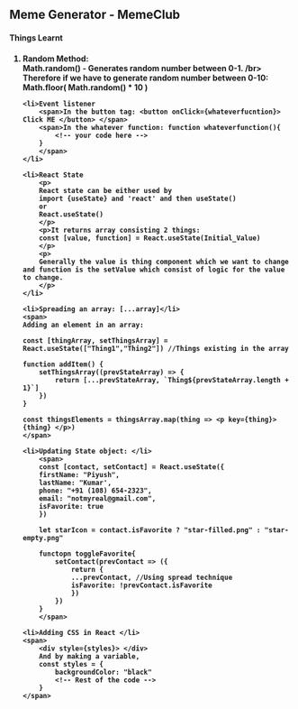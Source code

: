<h2> Meme Generator - MemeClub </h2>
<h4> Things Learnt <h4>
<ol>
    <li>Random Method: </li>
        <span>Math.random() - Generates random number between 0-1. /br>
        Therefore if we have to generate random number between 0-10:
        Math.floor( Math.random() * 10 )</span>
    

    <li>Event listener
        <span>In the button tag: <button onClick={whateverfucntion}> Click ME </button> </span>
        <span>In the whatever function: function whateverfunction(){
            <!-- your code here -->
        }
        </span>
    </li>

    <li>React State
        <p>
        React state can be either used by
        import {useState} and 'react' and then useState()
        or
        React.useState()
        </p>
        <p>It returns array consisting 2 things:
        const [value, function] = React.useState(Initial_Value)
        </p>
        <p>
        Generally the value is thing component which we want to change and function is the setValue which consist of logic for the value to change.
        </p>
    </li>

    <li>Spreading an array: [...array]</li>
    <span>
    Adding an element in an array:

    const [thingArray, setThingsArray] = React.useState(["Thing1","Thing2"]) //Things existing in the array

    function addItem() {
        setThingsArray((prevStateArray) => {
            return [...prevStateArray, `Thing${prevStateArray.length + 1}`]
        })
    }

    const thingsElements = thingsArray.map(thing => <p key={thing}> {thing} </p>)
    </span>

    <li>Updating State object: </li>
        <span>
        const [contact, setContact] = React.useState({
        firstName: "Piyush",
        lastName: "Kumar',
        phone: "+91 (108) 654-2323",
        email: "notmyreal@gmail.com",
        isFavorite: true
        })

        let starIcon = contact.isFavorite ? "star-filled.png" : "star-empty.png"

        functopn toggleFavorite{
            setContact(prevContact => ({
                return {
                ...prevContact, //Using spread technique
                isFavorite: !prevContact.isFavorite
                })
            })
        }
        </span>

    <li>Adding CSS in React </li>
    <span>
        <div style={styles}> </div>
        And by making a variable, 
        const styles = {
            backgroundColor: "black"
            <!-- Rest of the code -->
        }
    </span>

</ol>
